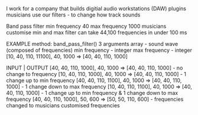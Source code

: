 I work for a company that builds digitial audio workstations (DAW) plugins
musicians use our filters - to change how track sounds

Band pass filter
min frequency 40
max frequency 1000
musicians customise min and max
filter can take 44,100 frequencies in under 100 ms

EXAMPLE
method: band_pass_filter()
3 arguments
array - sound wave (composed of frequencies)
min frequency - integer
max frequency - integer
[10, 40, 110, 11100], 40, 1000    =>    [40, 40, 110, 1000]


INPUT                             |         OUTPUT
[40, 40, 110, 1000], 40, 1000    =>    [40, 40, 110, 1000] - no change to frequency
[10, 40, 110, 1000], 40, 1000    =>    [40, 40, 110, 1000] - 1 change up to min frequency
[40, 40, 110, 1100], 40, 1000    =>    [40, 40, 110, 1000] - 1 change down to max frequency
[10, 40, 110, 1100], 40, 1000    =>    [40, 40, 110, 1000] - 1 change up to min frequency & 1 change down to max frequency
[40, 40, 110, 1000], 50, 600    =>     [50, 50, 110, 600] - frequencies changed to musicians customised frequencies
